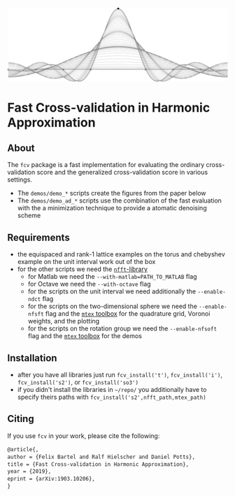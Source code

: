 ![](https://github.com/felixbartel/fcv/raw/master/fcv.png "fcv logo")
# Fast Cross-validation in Harmonic Approximation

## About

The `fcv` package is a fast implementation for evaluating the ordinary cross-validation score and the generalized cross-validation score in various settings.
 * The `demos/demo_*` scripts create the figures from the paper below
 * The `demos/demo_ad_*` scripts use the combination of the fast evaluation with the a minimization technique to provide a atomatic denoising scheme


## Requirements

 * the equispaced and rank-1 lattice examples on the torus and chebyshev example on the unit interval work out of the box
 * for the other scripts we need the [`nfft`-library](https://www-user.tu-chemnitz.de/~potts/nfft)
   * for Matlab we need the `--with-matlab=PATH_TO_MATLAB` flag
   * for Octave we need the `--with-octave` flag
   * for the scripts on the unit interval we need additionally the `--enable-ndct` flag
   * for the scripts on the two-dimensional sphere we need the `--enable-nfsft` flag and the [`mtex` toolbox](https://github.com/mtex-toolbox) for the quadrature grid, Voronoi weights, and the plotting
   * for the scripts on the rotation group we need the `--enable-nfsoft` flag and the [`mtex` toolbox](https://github.com/mtex-toolbox) for the demos

## Installation

* after you have all libraries just run `fcv_install('t')`, `fcv_install('i')`, `fcv_install('s2')`, or `fcv_install('so3')`
* if you didn't install the libraries in `~/repo/` you additionally have to specify theirs paths with `fcv_install('s2',nfft_path,mtex_path)`

## Citing

If you use `fcv` in your work, please cite the following:

```tex
@article{,
author = {Felix Bartel and Ralf Hielscher and Daniel Potts},
title = {Fast Cross-validation in Harmonic Approximation},
year = {2019},
eprint = {arXiv:1903.10206},
}
```
